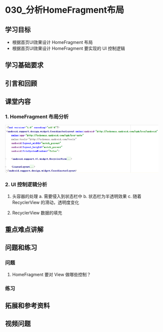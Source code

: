 # 030_分析HomeFragment布局
## 学习目标
- 根据首页UI效果设计 HomeFragment 布局
- 根据首页UI效果设计 HomeFragment 要实现的 UI 控制逻辑

## 学习基础要求

## 引言和回顾

## 课堂内容
### 1. HomeFragment 布局分析

![](img/home010.png)

### 2. UI 控制逻辑分析
1. 头容器的处理
    a. 需要侵入到状态栏中
    b. 状态栏为半透明效果
    c. 随着 RecyclerView 的滑动，透明度变化

2. RecyclerView 数据的填充

## 重点难点讲解

## 问题和练习
### 问题
1. HomeFragment 要对 View 做哪些控制？

### 练习

## 拓展和参考资料

## 视频问题